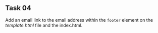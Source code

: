 ## Task 04
Add an email link to the email address within the `footer` element on the *template.html* file and the index.html. 